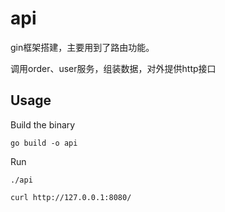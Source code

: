 # api

gin框架搭建，主要用到了路由功能。

调用order、user服务，组装数据，对外提供http接口

## Usage

Build the binary

```
go build -o api
```

Run
```
./api

curl http://127.0.0.1:8080/
```
